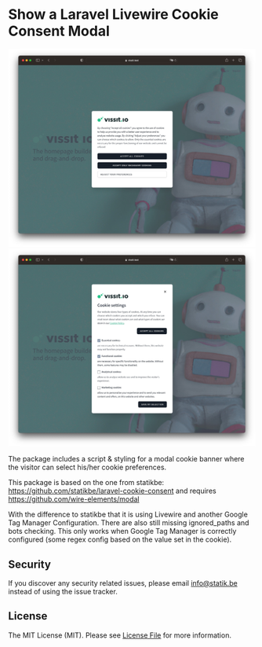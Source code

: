 # Show a Laravel Livewire Cookie Consent Modal

![Modal cookie consent](docs/img/livewire-cookie-consent-modal1.jpg "Modal 1 for Cookie consent")
![Preferences Modal](docs/img/livewire-cookie-consent-modal2.jpg "Modal 2 preferences for cookie consent")


The package includes a script & styling for a modal cookie banner where the visitor can select his/her cookie preferences.

This package is based on the one from statikbe: https://github.com/statikbe/laravel-cookie-consent and requires https://github.com/wire-elements/modal

With the difference to statikbe that it is using Livewire and another Google Tag Manager Configuration.
There are also still missing ignored_paths and bots checking.
This only works when Google Tag Manager is correctly configured (some regex config based on the value set in the cookie).


## Security

If you discover any security related issues, please email [info@statik.be](mailto:info@statik.be) instead of using the issue tracker.

## License

The MIT License (MIT). Please see [License File](LICENSE.md) for more information.